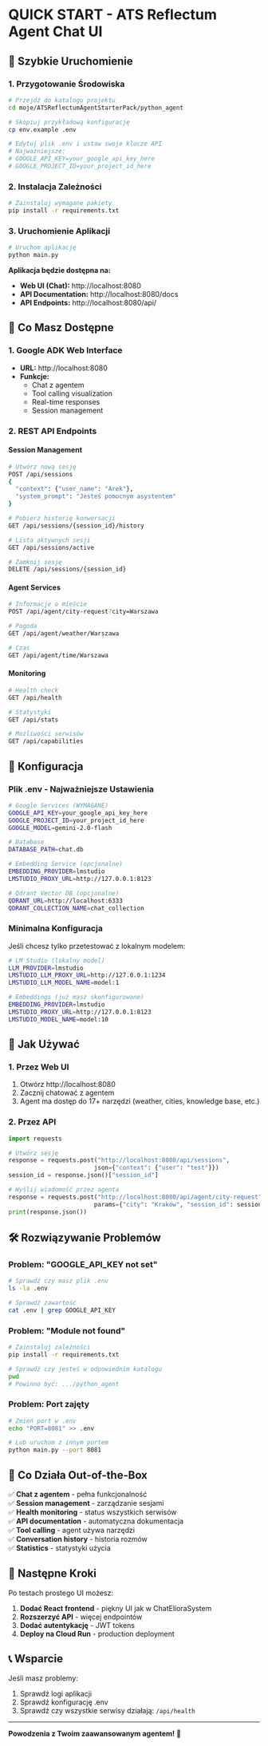 # QUICK START - ATS Reflectum Agent Chat UI

## 🚀 Szybkie Uruchomienie

### 1. Przygotowanie Środowiska

```bash
# Przejdź do katalogu projektu
cd moje/ATSReflectumAgentStarterPack/python_agent

# Skopiuj przykładową konfigurację
cp env.example .env

# Edytuj plik .env i ustaw swoje klucze API
# Najważniejsze:
# GOOGLE_API_KEY=your_google_api_key_here
# GOOGLE_PROJECT_ID=your_project_id_here
```

### 2. Instalacja Zależności

```bash
# Zainstaluj wymagane pakiety
pip install -r requirements.txt
```

### 3. Uruchomienie Aplikacji

```bash
# Uruchom aplikację
python main.py
```

**Aplikacja będzie dostępna na:**
- **Web UI (Chat):** http://localhost:8080
- **API Documentation:** http://localhost:8080/docs
- **API Endpoints:** http://localhost:8080/api/

## 🎯 Co Masz Dostępne

### **1. Google ADK Web Interface**
- **URL:** http://localhost:8080
- **Funkcje:** 
  - Chat z agentem
  - Tool calling visualization
  - Real-time responses
  - Session management

### **2. REST API Endpoints**

#### **Session Management**
```bash
# Utwórz nową sesję
POST /api/sessions
{
  "context": {"user_name": "Arek"},
  "system_prompt": "Jesteś pomocnym asystentem"
}

# Pobierz historię konwersacji
GET /api/sessions/{session_id}/history

# Lista aktywnych sesji
GET /api/sessions/active

# Zamknij sesję
DELETE /api/sessions/{session_id}
```

#### **Agent Services**
```bash
# Informacje o mieście
POST /api/agent/city-request?city=Warszawa

# Pogoda
GET /api/agent/weather/Warszawa

# Czas
GET /api/agent/time/Warszawa
```

#### **Monitoring**
```bash
# Health check
GET /api/health

# Statystyki
GET /api/stats

# Możliwości serwisów
GET /api/capabilities
```

## 🔧 Konfiguracja

### **Plik .env - Najważniejsze Ustawienia**

```bash
# Google Services (WYMAGANE)
GOOGLE_API_KEY=your_google_api_key_here
GOOGLE_PROJECT_ID=your_project_id_here
GOOGLE_MODEL=gemini-2.0-flash

# Database
DATABASE_PATH=chat.db

# Embedding Service (opcjonalne)
EMBEDDING_PROVIDER=lmstudio
LMSTUDIO_PROXY_URL=http://127.0.0.1:8123

# Qdrant Vector DB (opcjonalne)
QDRANT_URL=http://localhost:6333
QDRANT_COLLECTION_NAME=chat_collection
```

### **Minimalna Konfiguracja**
Jeśli chcesz tylko przetestować z lokalnym modelem:
```bash
# LM Studio (lokalny model)
LLM_PROVIDER=lmstudio
LMSTUDIO_LLM_PROXY_URL=http://127.0.0.1:1234
LMSTUDIO_LLM_MODEL_NAME=model:1

# Embeddings (już masz skonfigurowane)
EMBEDDING_PROVIDER=lmstudio
LMSTUDIO_PROXY_URL=http://127.0.0.1:8123
LMSTUDIO_MODEL_NAME=model:10
```

## 🎨 Jak Używać

### **1. Przez Web UI**
1. Otwórz http://localhost:8080
2. Zacznij chatować z agentem
3. Agent ma dostęp do 17+ narzędzi (weather, cities, knowledge base, etc.)

### **2. Przez API**
```python
import requests

# Utwórz sesję
response = requests.post("http://localhost:8080/api/sessions", 
                        json={"context": {"user": "test"}})
session_id = response.json()["session_id"]

# Wyślij wiadomość przez agenta
response = requests.post("http://localhost:8080/api/agent/city-request",
                        params={"city": "Kraków", "session_id": session_id})
print(response.json())
```

## 🛠️ Rozwiązywanie Problemów

### **Problem: "GOOGLE_API_KEY not set"**
```bash
# Sprawdź czy masz plik .env
ls -la .env

# Sprawdź zawartość
cat .env | grep GOOGLE_API_KEY
```

### **Problem: "Module not found"**
```bash
# Zainstaluj zależności
pip install -r requirements.txt

# Sprawdź czy jesteś w odpowiednim katalogu
pwd
# Powinno być: .../python_agent
```

### **Problem: Port zajęty**
```bash
# Zmień port w .env
echo "PORT=8081" >> .env

# Lub uruchom z innym portem
python main.py --port 8081
```

## 🎯 Co Działa Out-of-the-Box

✅ **Chat z agentem** - pełna funkcjonalność  
✅ **Session management** - zarządzanie sesjami  
✅ **Health monitoring** - status wszystkich serwisów  
✅ **API documentation** - automatyczna dokumentacja  
✅ **Tool calling** - agent używa narzędzi  
✅ **Conversation history** - historia rozmów  
✅ **Statistics** - statystyki użycia  

## 🚀 Następne Kroki

Po testach prostego UI możesz:
1. **Dodać React frontend** - piękny UI jak w ChatElioraSystem
2. **Rozszerzyć API** - więcej endpointów
3. **Dodać autentykację** - JWT tokens
4. **Deploy na Cloud Run** - production deployment

## 📞 Wsparcie

Jeśli masz problemy:
1. Sprawdź logi aplikacji
2. Sprawdź konfigurację .env
3. Sprawdź czy wszystkie serwisy działają: `/api/health`

---

**Powodzenia z Twoim zaawansowanym agentem! 🎉**
